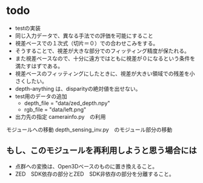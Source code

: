 # todo
- testの実装
- 同じ入力データで、異なる手法での評価を可能にすること
- 視差ベースでの１次式（切片＝０）での合わせこみをする。
- そうすることで、視差が大きな部分でのフィッティング精度が保たれる。
- また視差ベースなので、十分に遠方ではともに視差が０になるという条件を満たすはずである。
- 視差ベースのフィッティングにしたときに、視差が大きい領域での残差を小さくしたい。
- depth-anything は、disparityの絶対値を出せない。
- test用のデータの追加
  - depth_file = "data/zed_depth.npy"
  - rgb_file = "data/left.png"
- 出力先の指定
camerainfo.py　の利用

モジュールへの移動
depth_sensing_inv.py　のモジュール部分の移動

## もし、このモジュールを再利用しようと思う場合には
- 点群への変換は、Open3Dベースのものに置き換えること。
- ZED　SDK依存の部分とZED　SDK非依存の部分を分離すること。
